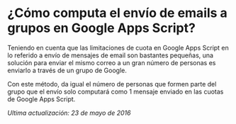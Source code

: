 # ¿Cómo computa el envío de emails a grupos en Google Apps Script?

Teniendo en cuenta que las limitaciones de cuota en Google Apps Script en lo referido a envío de mensajes de email son bastantes pequeñas, una solución para enviar el mismo correo a un gran número de personas es enviarlo a través de un grupo de Google.

Con este método, da igual el número de personas que formen parte del grupo que el envío solo computará como 1 mensaje enviado en las cuotas de Google Apps Script.


_Ultima actualización: 23 de mayo de 2016_
